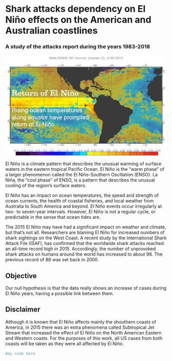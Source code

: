 # Shark attacks dependency on El Niño effects on the American and Australian coastlines

### A study of the attacks report during the years 1983-2018
![](images/ElNino_animated.gif)

El Niño is a climate pattern that describes the unusual warming of surface waters in the eastern tropical Pacific Ocean. El Niño is the “warm phase” of a larger phenomenon called the El Niño-Southern Oscillation (ENSO). La Niña, the “cool phase” of ENSO, is a pattern that describes the unusual cooling of the region’s surface waters.

El Niño has an impact on ocean temperatures, the speed and strength of ocean currents, the health of coastal fisheries, and local weather from Australia to South America and beyond. El Niño events occur irregularly at two- to seven-year intervals. However, El Niño is not a regular cycle, or predictable in the sense that ocean tides are. 

The 2015 El Niño may have had a significant impact on weather and climate, but that’s not all. Researchers are blaming El Niño for increased numbers of shark sightings on the West Coast. A recent study by the International Shark Attack File (ISAF), has confirmed that the worldwide shark attacks reached an all-time record high in 2015. Accordingly, the number of unprovoked shark attacks on humans around the world has increased to about 98. The previous record of 88 was set back in 2000.

## Objective

Our  null hypothesis is that the data really shows an increase of cases during El Niño years, having a possible link between them.

## Disclaimer

Although it is known that El Niño affects mainly the shouthern coasts of America, in 2015 there was an extra phenomena called Subtropical Jet Stream that increased the effect of El Niño on the North American Eastern and Western coasts. For the purposes of this work, all US cases from both coasts will be taken as they were all affected by El Niño.


```python
#my code here
```


